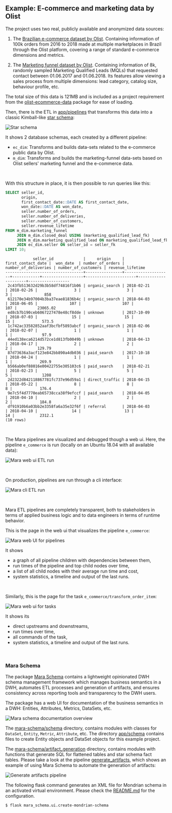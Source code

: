 ## Example: E-commerce and marketing data by Olist

The project uses two real, publicly available and anonymized data sources: 

1. The [Brazilian e-commerce dataset by Olist](https://www.kaggle.com/olistbr/brazilian-ecommerce).
Containing information of 100k orders from 2016 to 2018 made at multiple marketplaces in Brazil through the Olist platform,
covering a range of standard e-commerce dimensions and metrics.

2. The [Marketing funnel dataset by Olist](https://www.kaggle.com/olistbr/marketing-funnel-olist). 
Containing information of 8k, randomly sampled Marketing Qualified Leads (MQLs) that requested contact between 01.06.2017 and 01.06.2018.
Its features allow viewing a sales process from multiple dimensions: lead category, catalog size, behaviour profile, etc. 

The total size of this data is 121MB and is included as a project requirement from the
[olist-ecommerce-data](https://github.com/mara/olist-ecommerce-data) package for ease of loading.

Then, there is the ETL in [app/pipelines](app/pipelines) that transforms 
this data into a classic Kimball-like [star schema](https://en.wikipedia.org/wiki/Star_schema):

![Star schema](docs/star-schema.png)

It shows 2 database schemas, each created by a different pipeline: 

- `ec_dim`: Transforms and builds data-sets related to the e-commerce public data by Olist.
- `m_dim`: Transforms and builds the marketing-funnel data-sets based on Olist sellers' marketing funnel and the e-commerce data.

&nbsp;

With this structure in place, it is then possible to run queries like this:

```sql
SELECT seller_id,
       origin,
       first_contact_date::DATE AS first_contact_date,
       won_date::DATE AS won_date,
       seller.number_of_orders,
       seller.number_of_deliveries,
       seller.number_of_customers,
       seller.revenue_lifetime
FROM m_dim.marketing_funnel
     JOIN m_dim.closed_deal USING (marketing_qualified_lead_fk)
     JOIN m_dim.marketing_qualified_lead ON marketing_qualified_lead_fk = marketing_qualified_lead_id
     JOIN ec_dim.seller ON seller_id = seller_fk
LIMIT 10;
```

```
            seller_id             |     origin     | first_contact_date |  won_date  | number_of_orders | number_of_deliveries | number_of_customers | revenue_lifetime 
----------------------------------+----------------+--------------------+------------+------------------+----------------------+---------------------+------------------
 2c43fb513632d29b3b58df74816f1b06 | organic_search | 2018-02-21         | 2018-02-26 |                3 |                    3 |                   3 |              858
 612170e34b97004b3ba37eae81836b4c | organic_search | 2018-04-03         | 2018-06-05 |              107 |                  107 |                 107 |         23065.02
 ed8cb7b190ceb6067227478e48cf8dde | unknown        | 2017-10-09         | 2018-07-03 |               15 |                   15 |                  15 |            573.5
 1c742ac33582852aaf3bcfbf5893abcf | organic_search | 2018-02-06         | 2018-02-07 |                1 |                    1 |                   1 |             97.9
 44ed138eca6214d572ce1d813fb0049b | unknown        | 2018-04-13         | 2018-04-17 |                2 |                    2 |                   2 |           129.79
 87d73636a3acf123e842bb890a4db036 | paid_search    | 2017-10-18         | 2018-04-24 |                1 |                    1 |                   1 |            269.9
 b566ab0ef88016e00422755e305103c6 | paid_search    | 2018-02-21         | 2018-02-23 |                5 |                    5 |                   5 |             1208
 2d2322d842118867781fc737e96d59a1 | direct_traffic | 2018-04-15         | 2018-05-22 |                8 |                    8 |                   8 |            176.4
 9e7c5f4d7770eab65738cca38f9efccf | paid_search    | 2018-04-05         | 2018-04-10 |                2 |                    2 |                   2 |            184.8
 df91910b6a03bb2e3358fa6a35e32f6f | referral       | 2018-04-03         | 2018-04-10 |               14 |                   13 |                  14 |           2312.1
(10 rows)
```

&nbsp;

The Mara pipelines are visualized and debugged though a web ui. Here, the pipeline `e_commerce` is run (locally on an Ubuntu 18.04 with all available data): 

![Mara web ui ETL run](docs/mara-web-ui-etl-run.gif)

&nbsp;

On production, pipelines are run through a cli interface:

![Mara cli ETL run](docs/mara-cli-etl-run.gif)

&nbsp;

Mara ETL pipelines are completely transparent, both to stakeholders in terms of applied business logic and to data engineers in terms of runtime behavior.

This is the page in the web ui that visualizes the pipeline `e_commerce`: 

![Mara web UI for pipelines](docs/mara-web-ui-pipeline.png)

It shows 

- a graph of all pipeline children with dependencies between them,
- run times of the pipeline and top child nodes over time,
- a list of all child nodes with their average run time and cost,
- system statistics, a timeline and output of the last runs.

&nbsp;

Similarly, this is the page for the task `e_commerce/transform_order_item`:

![Mara web ui for tasks](docs/mara-web-ui-task.png)

It shows its

- direct upstreams and downstreams,
- run times over time,
- all commands of the task,
- system statistics, a timeline and output of the last runs. 

&nbsp;

### Mara Schema

The package [Mara Schema](https://github.com/mara/mara-schema) contains a lightweight opinionated DWH schema management 
framework which manages business semantics in a DWH, automates ETL processes and generation of artifacts, 
and ensures consistency across reporting tools and transparency to the DWH users.

The package has a web UI for documentation of the business semantics in a DWH: 
Entities, Attributes, Metrics, DataSets, etc.

![Mara schema documentation overview](docs/mara-schema-documentation-overview.png)

The [mara-schema/schema](https://github.com/mara/mara-schema/tree/master/mara_schema/schema) directory,
contains modules with classes for `DataSet`, `Entity`, `Metric`, `Attribute`, etc.
The directory [app/schema](https://github.com/mara/mara-example-project-1/tree/master/app/schema) contains files
to create Entity objects and DataSet objects for this example project.

The [mara-schema/artifact_generation](https://github.com/mara/mara-schema/tree/master/mara_schema/artifact_generation) 
directory, contains modules with functions that generate SQL for flattened tables and star schema fact tables. 
Please take a look at the pipeline [generate_artifacts](https://github.com/mara/mara-example-project-1/blob/master/app/pipelines/generate_artifacts/__init__.py),
which shows an example of using Mara Schema to automate the generation of artifacts:

![Generate artifacts pipeline](docs/generate-artifacts-pipeline.png)

The following flask command generates an XML file for Mondrian schema in an activated virtual environment.
Please check the [README.md](https://github.com/mara/mara-schema/blob/master/README.md#create-mondrian-schema) for the configuration.

````
$ flask mara_schema.ui.create-mondrian-schema
```` 

&nbsp;
